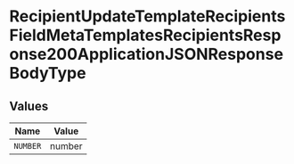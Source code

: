# RecipientUpdateTemplateRecipientsFieldMetaTemplatesRecipientsResponse200ApplicationJSONResponseBodyType


## Values

| Name     | Value    |
| -------- | -------- |
| `NUMBER` | number   |